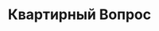 --- 
title: "Квартирный Вопрос" 
site: "http://www.houseproblem.ru" 
town: "Феодосия" 
tel: ["+38 0507100412, +38 0509597766, +38 0502513342"] 
address: "Россия, Республика Крым, г. Феодосия, пгт. Приморский, ул. Южная 7" 
mail: "houseproblem@mail.ru" 
--- 
